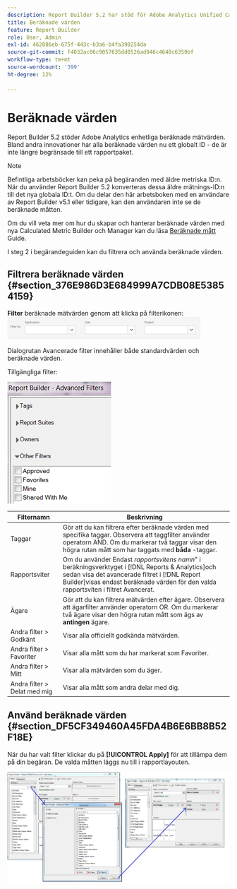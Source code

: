 ```yaml
---
description: Report Builder 5.2 har stöd för Adobe Analytics Unified Calculated Metrics. Bland andra innovationer har alla beräknade värden nu ett globalt ID - de är inte längre begränsade till ett rapportpaket.
title: Beräknade värden
feature: Report Builder
role: User, Admin
exl-id: 462086eb-675f-443c-b3a6-b4fa390254da
source-git-commit: f4032ac06c9057635dd0526ad046c4640c6350bf
workflow-type: tm+mt
source-wordcount: '399'
ht-degree: 12%

---
```


# Beräknade värden

Report Builder 5.2 stöder Adobe Analytics enhetliga beräknade mätvärden. Bland andra innovationer har alla beräknade värden nu ett globalt ID - de är inte längre begränsade till ett rapportpaket.

>[!NOTE]
>
>Befintliga arbetsböcker kan peka på begäranden med äldre metriska ID:n. När du använder Report Builder 5.2 konverteras dessa äldre mätnings-ID:n till det nya globala ID:t. Om du delar den här arbetsboken med en användare av Report Builder v5.1 eller tidigare, kan den användaren inte se de beräknade måtten.

Om du vill veta mer om hur du skapar och hanterar beräknade värden med nya Calculated Metric Builder och Manager kan du läsa [Beräknade mått](https://experienceleague.adobe.com/docs/analytics/components/calculated-metrics/cm-overview.html) Guide.

I steg 2 i begärandeguiden kan du filtrera och använda beräknade värden.

## Filtrera beräknade värden {#section_376E986D3E684999A7CDB08E53854159}

**Filter** beräknade mätvärden genom att klicka på filterikonen:  ![Skärmbild med filteralternativen som visar fälten Program, Användare och Projekt.](/help/admin/admin/assets/filter.png)

Dialogrutan Avancerade filter innehåller både standardvärden och beräknade värden.

Tillgängliga filter:

![Skärmbild som visar de avancerade filteralternativen som beskrivs i följande tabell.](assets/advanced_filters.png)

| Filternamn | Beskrivning |
|---|---|
| Taggar | Gör att du kan filtrera efter beräknade värden med specifika taggar. Observera att taggfilter använder operatorn AND. Om du markerar två taggar visar den högra rutan mått som har taggats med **båda** -taggar. |
| Rapportsviter | Om du använder Endast *rapportsvitens namn*&quot; i beräkningsverktyget i [!DNL Reports & Analytics]och sedan visa det avancerade filtret i [!DNL Report Builder]visas endast beräknade värden för den valda rapportsviten i filtret Avancerat. |
| Ägare | Gör att du kan filtrera mätvärden efter ägare. Observera att ägarfilter använder operatorn OR. Om du markerar två ägare visar den högra rutan mått som ägs av **antingen** ägare. |
| Andra filter > Godkänt | Visar alla officiellt godkända mätvärden. |
| Andra filter > Favoriter | Visar alla mått som du har markerat som Favoriter. |
| Andra filter > Mitt | Visar alla mätvärden som du äger. |
| Andra filter > Delat med mig | Visar alla mått som andra delar med dig. |

## Använd beräknade värden {#section_DF5CF349460A45FDA4B6E6BB8B52F18E}

När du har valt filter klickar du på **[!UICONTROL Apply]** för att tillämpa dem på din begäran. De valda måtten läggs nu till i rapportlayouten.

![Skärmbild som visar begärandeguiden Steg 2 - Webbplatssummor som pekar på fönstret Avancerade filter och tillämpade rapportvärden.](assets/filtering_for_metric.png)
